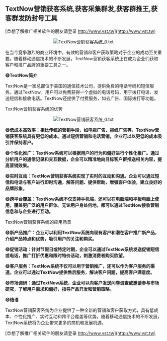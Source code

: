 ## **TextNow营销获客系统,获客采集群发,获客群推王,获客群发防封号工具**

[😍想了解推广相关软件的朋友请登录 http://www.vst.tw](http://www.vst.tw)

 <center><img src="https://vst.tw/MP4/tuiguang/png/6.png" alt="TextNow营销获客系统_0.txt"></center>

在当今竞争激烈的商业环境中，有效的营销和客户获取策略对于企业的成功至关重要。随着移动通信技术的不断发展，TextNow营销获客系统正在成为企业们获取客户和推广品牌的重要工具之一。

**😄TextNow简介**

TextNow是一家总部位于美国的通信技术公司，提供免费的电话号码和短信服务。通过TextNow，用户可以免费获得一个虚拟的电话号码，用于拨打电话、发送短信和接收电话。TextNow还提供了付费服务，如去广告、国际拨打等功能。

TextNow营销获客系统的优势

 <center><img src="https://vst.tw/MP4/tuiguang/png/5.png" alt="TextNow营销获客系统_0.txt"></center>

**😄低成本高效率：相比传统的营销手段，如电视广告、报纸广告等，TextNow营销获客系统具有更低的成本。通过短信营销和电话营销，企业可以以更低的成本吸引并保持客户。**

**😄个性化推广：TextNow系统可以根据用户的行为和偏好进行个性化推广。通过分析用户的通信记录和交互数据，企业可以精准地向目标客户群推送相关内容，提高营销效果。**

**😄实时互动：TextNow营销获客系统实现了实时的互动和沟通。企业可以通过短信和电话与客户进行即时沟通，解答问题、提供帮助，增强客户体验，建立良好的品牌形象。**

**😄跨平台覆盖：TextNow系统不仅支持手机端，还可以在电脑端和平板电脑上使用，覆盖更广泛的用户群体。无论用户身处何地，都可以通过TextNow接收营销信息和与企业进行互动。**

TextNow营销获客系统的应用场景

**😄新产品推广：企业可以利用TextNow系统向现有客户和潜在客户推广新产品，介绍产品特点和优势，吸引用户的关注和购买。**

**😄促销活动：针对节假日或特定时期，企业可以通过TextNow系统发送促销短信或电话，推广打折优惠和限时特价活动，刺激消费者购买欲望。**

**😄客户服务：TextNow系统不仅可以用于营销推广，还可以作为客户服务的渠道。企业可以通过TextNow提供售后服务，解决客户问题，提高客户满意度。**

**😄市场调研：通过TextNow系统，企业可以向客户发送问卷调查或邀请参与市场研究，了解用户需求和偏好，指导产品开发和营销策略。**

**😄结语**

TextNow营销获客系统为企业提供了一种全新的营销和客户获取方式，具有低成本、个性化推广、实时互动和跨平台覆盖等优势。随着移动通信技术的不断发展，TextNow系统将为企业带来更多的商机和发展机遇。

[😍想了解推广相关软件的朋友请登录 http://www.vst.tw](http://www.vst.tw)



